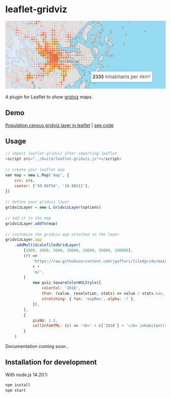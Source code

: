 # leaflet-gridviz

<div>
    <a href="https://eurostat.github.io/leaflet-gridviz/examples/demo.html" target="_blank">
        <img src='./preview.png'>
    </a>
</div>

A plugin for Leaflet to show [gridviz](https://github.com/eurostat/gridviz) maps.

## Demo

[Population census gridviz layer in leaflet](https://eurostat.github.io/leaflet-gridviz/examples/demo.html) | [see code](./examples/demo.html)

## Usage

```JavaScript
// import leaflet-gridviz after importing leaflet
<script src="../build/leaflet-gridviz.js"></script>

// create your leaflet map
var map = new L.Map('map', {
    crs: crs,
    center: ['50.00754', '19.98211'],
})

// define your gridviz layer
gridvizLayer = new L.GridvizLayer(options)

// add it to the map
gridvizLayer.addTo(map)

// customize the gridviz app attached to the layer
gridvizLayer.app
    .addMultiScaleTiledGridLayer(
        [1000, 2000, 5000, 10000, 20000, 50000, 100000],
        (r) =>
            'https://raw.githubusercontent.com/jgaffuri/tiledgrids/main/data/europe/population/' +
            r +
            'm/',
        [
            new gviz.SquareColorWGLStyle({
                colorCol: '2018',
                tFun: (value, resolution, stats) => value / stats.max,
                stretching: { fun: 'expRev', alpha: -7 },
            }),
        ],
        {
            pixNb: 1.5,
            cellInfoHTML: (c) => '<b>' + c['2018'] + '</b> inhabitant(s)',
        }
    )

```

Documentation coming soon..

## Installation for development

With node.js 14.20.1:

`npm install`  
`npm start`
